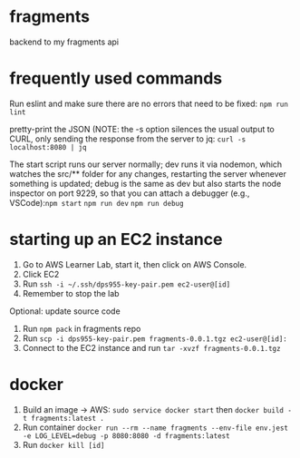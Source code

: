# fragments
backend to my fragments api

# frequently used commands
Run eslint and make sure there are no errors that need to be fixed: ```npm run lint```

pretty-print the JSON (NOTE: the -s option silences the usual output to CURL, only sending the response from the server to jq: ```curl -s localhost:8080 | jq```

The start script runs our server normally; dev runs it via nodemon, which watches the src/** folder for any changes, restarting the server whenever something is updated; debug is the same as dev but also starts the node inspector on port 9229, so that you can attach a debugger (e.g., VSCode):```npm start``` ```npm run dev``` ```npm run debug```

# starting up an EC2 instance
1. Go to AWS Learner Lab, start it, then click on AWS Console.
2. Click EC2
3. Run ```ssh -i ~/.ssh/dps955-key-pair.pem ec2-user@[id]```
4. Remember to stop the lab

Optional: update source code
1. Run ```npm pack``` in fragments repo
2. Run ```scp -i dps955-key-pair.pem fragments-0.0.1.tgz ec2-user@[id]:```
3. Connect to the EC2 instance and run ```tar -xvzf fragments-0.0.1.tgz```

# docker
1. Build an image -> AWS: ```sudo service docker start``` then ```docker build -t fragments:latest .```
2. Run container ```docker run --rm --name fragments --env-file env.jest -e LOG_LEVEL=debug -p 8080:8080 -d fragments:latest```
3. Run ```docker kill [id]```

